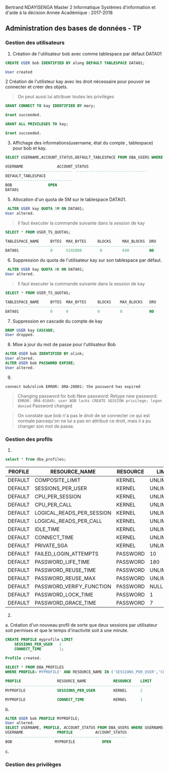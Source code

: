 Bertrand NDAYISENGA
Master 2 Informatique
Systèmes d'information et d'aide à la décision
Année Académique : 2017-2018

## Administration des bases de données - TP

### Gestion des utilisateurs

1. Création de l'utilisateur bob avec comme tablespace par défaut DATA01
```SQL
CREATE USER bob IDENTIFIED BY along DEFAULT TABLESPACE DATA01;

User created
```

2 Création de l'utilisteur kay avec les droit nécessaire pour pouvoir se connecter et créer des objets.

> On peut aussi lui attribuer toutes les privilèges

```SQL
GRANT CONNECT TO kay IDENTIFIED BY mary;

Grant succeeded.

GRANT ALL PRIVILEGES TO kay;

Grant succeeded.
```

3. Affichage des informations(username, état du compte , tablespace) pour bob et kay.

```SQL
SELECT USERNAME,ACCOUNT_STATUS,DEFAULT_TABLESPACE FROM DBA_USERS WHERE USERNAME='BOB';

USERNAME		       ACCOUNT_STATUS
------------------------------ --------------------------------
DEFAULT_TABLESPACE
------------------------------
BOB			       OPEN
DATA01
```

5. Allocation d'un quota de 5M sur le tablespace DATA01.
```SQL
 ALTER USER kay QUOTA 5M ON DATA01;
User altered.
```
> Il faut éxecuter la commande suivante dans la session de kay

```SQL
SELECT * FROM USER_TS_QUOTAS;

TABLESPACE_NAME 	BYTES  MAX_BYTES	 BLOCKS     MAX_BLOCKS  DRO
-------------------------------------------------------------------
DATA01			    0      5242880	      0         640         NO
```

6. Suppression du quota de l'utilisateur kay sur son tablespace par défaut.

```SQL
 ALTER USER kay QUOTA 0K ON DATA01;
User altered.
```
> Il faut éxecuter la commande suivante dans la session de kay

```SQL
SELECT * FROM USER_TS_QUOTAS;

TABLESPACE_NAME 	BYTES  MAX_BYTES	 BLOCKS    MAX_BLOCKS   DRO
-------------------------------------------------------------------
DATA01			    0      0	         0         0            NO

```

7. Suppression en cascade du compte de kay
```SQL
DROP USER kay CASCADE;
User dropped.
```

8. Mise à jour du mot de passe pour l'utilisateur Bob
```sql
ALTER USER bob IDENTIFIED BY olink;
User altered.
ALTER USER bob PASSWORD EXPIRE;
User altered.
```
9.
`connect bob/olink
ERROR:
ORA-28001: the password has expired`

>Changing password for bob
New password: 
Retype new password: 
`ERROR:
ORA-01045: user BOB lacks CREATE SESSION privilege; logon denied`
Password changed

> On constate que bob n'a pas le droit de se connecter ce qui est normale parcequ'on ne lui a pas en attribué ce droit, mais il a pu changer son mot de passe.

### Gestion des profils

1. 
```SQL
select * from dba_profiles;
```
PROFILE | RESOURCE_NAME | RESOURCE | LIMIT
------- | ------------- | -------- | -----
DEFAULT | COMPOSITE_LIMIT | KERNEL | UNLIMITED
DEFAULT | SESSIONS_PER_USER | KERNEL | UNLIMITED
DEFAULT | CPU_PER_SESSION | KERNEL | UNLIMITED
DEFAULT | CPU_PER_CALL | KERNEL | UNLIMITED
DEFAULT | LOGICAL_READS_PER_SESSION | KERNEL | UNLIMITED
DEFAULT | LOGICAL_READS_PER_CALL | KERNEL | UNLIMITED
DEFAULT | IDLE_TIME | KERNEL | UNLIMITED
DEFAULT | CONNECT_TIME | KERNEL | UNLIMITED
DEFAULT | PRIVATE_SGA | KERNEL | UNLIMITED
DEFAULT | FAILED_LOGIN_ATTEMPTS | PASSWORD | 10
DEFAULT | PASSWORD_LIFE_TIME | PASSWORD | 180
DEFAULT | PASSWORD_REUSE_TIME | PASSWORD | UNLIMITED
DEFAULT | PASSWORD_REUSE_MAX | PASSWORD | UNLIMITED
DEFAULT | PASSWORD_VERIFY_FUNCTION | PASSWORD | NULL
DEFAULT | PASSWORD_LOCK_TIME | PASSWORD | 1
DEFAULT | PASSWORD_GRACE_TIME | PASSWORD | 7



2. 
a. Création d'un nouveau profil de sorte que deux sessions par utilisateur soit permises et que le temps d'inactivité soit à une minute.

```SQL
CREATE PROFILE myprofile LIMIT
	SESSIONS_PER_USER	2
	CONNECT_TIME 		1;  
	
Profile created.
```
```SQL
SELECT * FROM DBA_PROFILES
WHERE PROFILE='MYPROFILE' AND RESOURCE_NAME IN ('SESSIONS_PER_USER','CONNECT_TIME');  

PROFILE 		       RESOURCE_NAME			RESOURCE    LIMIT
-----------------------------------------------------------------
MYPROFILE		       SESSIONS_PER_USER		KERNEL      2

MYPROFILE		       CONNECT_TIME			    KERNEL      1
````

b.

```SQL
ALTER USER bob PROFILE MYPROFILE;
User altered.
SELECT USERNAME, PROFILE, ACCOUNT_STATUS FROM DBA_USERS WHERE USERNAME='BOB';
USERNAME		       PROFILE          ACCOUNT_STATUS
------------------------------------------------------
BOB			          MYPROFILE            OPEN
```

c.


### Gestion des privilèges
